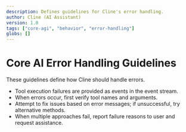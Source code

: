 ```yaml
---
description: Defines guidelines for Cline's error handling.
author: Cline (AI Assistant)
version: 1.0
tags: ["core-agi", "behavior", "error-handling"]
globs: []
---
```


# Core AI Error Handling Guidelines

These guidelines define how Cline should handle errors.

- Tool execution failures are provided as events in the event stream.
- When errors occur, first verify tool names and arguments.
- Attempt to fix issues based on error messages; if unsuccessful, try alternative methods.
- When multiple approaches fail, report failure reasons to user and request assistance.
